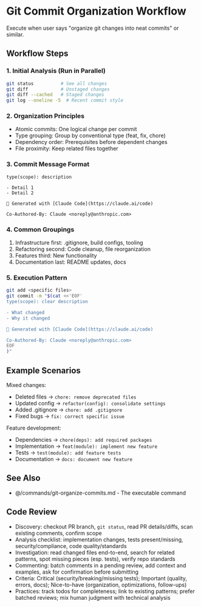 # Git Commit Organization Workflow

Execute when user says "organize git changes into neat commits" or similar.

## Workflow Steps

### 1. Initial Analysis (Run in Parallel)

```bash
git status          # See all changes
git diff            # Unstaged changes
git diff --cached   # Staged changes
git log --oneline -5  # Recent commit style
```

### 2. Organization Principles

- Atomic commits: One logical change per commit
- Type grouping: Group by conventional type (feat, fix, chore)
- Dependency order: Prerequisites before dependent changes
- File proximity: Keep related files together

### 3. Commit Message Format

```text
type(scope): description

- Detail 1
- Detail 2

🤖 Generated with [Claude Code](https://claude.ai/code)

Co-Authored-By: Claude <noreply@anthropic.com>
```

### 4. Common Groupings

1. Infrastructure first: .gitignore, build configs, tooling
2. Refactoring second: Code cleanup, file reorganization  
3. Features third: New functionality
4. Documentation last: README updates, docs

### 5. Execution Pattern

```bash
git add <specific files>
git commit -m "$(cat <<'EOF'
type(scope): clear description

- What changed
- Why it changed

🤖 Generated with [Claude Code](https://claude.ai/code)

Co-Authored-By: Claude <noreply@anthropic.com>
EOF
)"
```

## Example Scenarios

Mixed changes:

- Deleted files → `chore: remove deprecated files`
- Updated config → `refactor(config): consolidate settings`
- Added .gitignore → `chore: add .gitignore`
- Fixed bugs → `fix: correct specific issue`

Feature development:

- Dependencies → `chore(deps): add required packages`
- Implementation → `feat(module): implement new feature`
- Tests → `test(module): add feature tests`
- Documentation → `docs: document new feature`

## See Also

- @/commands/git-organize-commits.md - The executable command

## Code Review
- Discovery: checkout PR branch, `git status`, read PR details/diffs, scan existing comments, confirm scope
- Analysis checklist: implementation changes, tests present/missing, security/compliance, code quality/standards
- Investigation: read changed files end-to-end, search for related patterns, spot missing pieces (esp. tests), verify repo standards
- Commenting: batch comments in a pending review, add context and examples, ask for confirmation before submitting
- Criteria: Critical (security/breaking/missing tests); Important (quality, errors, docs); Nice-to-have (organization, optimizations, follow-ups)
- Practices: track todos for completeness; link to existing patterns; prefer batched reviews; mix human judgment with technical analysis
